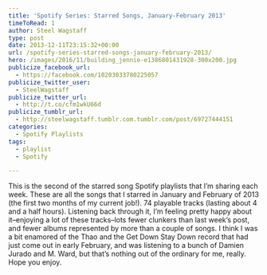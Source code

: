 ```yaml
---
title: 'Spotify Series: Starred Songs, January-February 2013'
timeToRead: 1 
author: Steel Wagstaff
type: post
date: 2013-12-11T23:15:32+00:00
url: /spotify-series-starred-songs-january-february-2013/
hero: /images/2016/11/building_jennie-e1386801431928-300x200.jpg
publicize_facebook_url:
  - https://facebook.com/10203033780225057
publicize_twitter_user:
  - SteelWagstaff
publicize_twitter_url:
  - http://t.co/cfm1wkU66d
publicize_tumblr_url:
  - http://steelwagstaff.tumblr.com.tumblr.com/post/69727444151
categories:
  - Spotify Playlists
tags:
  - playlist
  - Spotify

---
```

This is the second of the starred song Spotify playlists that I&#8217;m sharing each week. These are all the songs that I starred in January and February of 2013 (the first two months of my current job!). 74 playable tracks (lasting about 4 and a half hours). Listening back through it, I&#8217;m feeling pretty happy about it&#8211;enjoying a lot of these tracks&#8211;lots fewer clunkers than last week&#8217;s post, and fewer albums represented by more than a couple of songs. I think I was a bit enamored of the Thao and the Get Down Stay Down record that had just come out in early February, and was listening to a bunch of Damien Jurado and M. Ward, but that&#8217;s nothing out of the ordinary for me, really. Hope you enjoy.